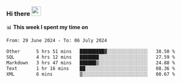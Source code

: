### Hi there <a href="https://www.gautamkrishnar.com/"><img src="https://media.giphy.com/media/hvRJCLFzcasrR4ia7z/giphy.gif" width="25px"></a>

📊 **This week I spent my time on**

<!--START_SECTION:waka-->

```txt
From: 29 June 2024 - To: 06 July 2024

Other      5 hrs 51 mins   █████████▓░░░░░░░░░░░░░░░   38.50 %
SQL        4 hrs 12 mins   ███████░░░░░░░░░░░░░░░░░░   27.59 %
Markdown   3 hrs 47 mins   ██████▒░░░░░░░░░░░░░░░░░░   24.88 %
Text       1 hr 16 mins    ██░░░░░░░░░░░░░░░░░░░░░░░   08.36 %
XML        6 mins          ▒░░░░░░░░░░░░░░░░░░░░░░░░   00.67 %
```

<!--END_SECTION:waka-->
